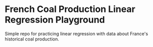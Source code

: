 # French Coal Production Linear Regression Playground
 
Simple repo for practicing linear regression with data about France's historical coal production.